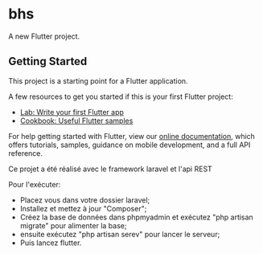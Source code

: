 # bhs

A new Flutter project.

## Getting Started

This project is a starting point for a Flutter application.

A few resources to get you started if this is your first Flutter project:

- [Lab: Write your first Flutter app](https://flutter.dev/docs/get-started/codelab)
- [Cookbook: Useful Flutter samples](https://flutter.dev/docs/cookbook)

For help getting started with Flutter, view our
[online documentation](https://flutter.dev/docs), which offers tutorials,
samples, guidance on mobile development, and a full API reference.


Ce projet a été réalisé avec le framework laravel et l'api REST

Pour l'exécuter:
- Placez vous dans votre dossier laravel;
- Installez et mettez à jour "Composer";
- Créez la base de données dans phpmyadmin et exécutez "php artisan migrate" pour alimenter la base;
- ensuite exécutez "php artisan serev" pour lancer le serveur;
- Puis lancez flutter.
